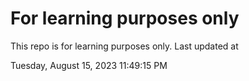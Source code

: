 # For learning purposes only
This repo is for learning purposes only.
Last updated at

Tuesday, August 15, 2023 11:49:15 PM

